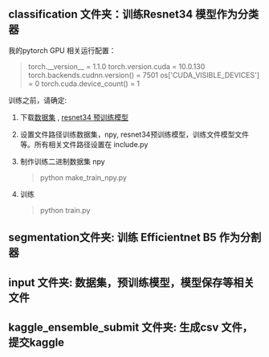 ## classification 文件夹：训练Resnet34 模型作为分类器

我的pytorch GPU 相关运行配置：

> torch.\_\_version\_\_                             = 1.1.0
> torch.version.cuda             			 = 10.0.130
> torch.backends.cudnn.version()   = 7501
> os['CUDA_VISIBLE_DEVICES']     	= 0
> torch.cuda.device_count()      		= 1



训练之前，请确定:

1. 下载[数据集](<https://www.kaggle.com/c/severstal-steel-defect-detection/data>) , [resnet34 预训练模型](https://download.pytorch.org/models/resnet34-333f7ec4.pth)
2. 设置文件路径训练数据集，npy,  resnet34预训练模型，训练文件模型文件等。所有相关文件路径设置在 include.py

3. 制作训练二进制数据集 npy

   > python make_train_npy.py

4. 训练

   > python train.py

## segmentation文件夹: 训练 Efficientnet B5 作为分割器 

## input 文件夹: 数据集，预训练模型，模型保存等相关文件

## kaggle_ensemble_submit 文件夹: 生成csv 文件，提交kaggle 